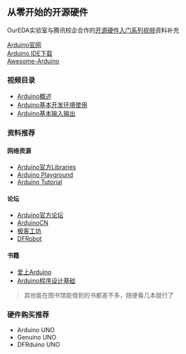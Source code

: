 从零开始的开源硬件
---
OurEDA实验室与腾讯校企合作的[开源硬件入门系列视频](http://bag.oureda.cn:8000/courses?major=qianrushi)资料补充

[Arduino官网](http://www.arduino.cc)  
[Arduino IDE下载](https://www.arduino.cc/en/Main/Software)  
[Awesome-Arduino](https://github.com/knowncold/Awesome-Arduino)

### 视频目录
* [Arduino概述](https://github.com/knowncold/KillDragon/tree/master/lecture1)
* [Arduino基本开发环境使用](https://github.com/knowncold/KillDragon/tree/master/lecture2)
* [Arduino基本输入输出](https://github.com/knowncold/KillDragon/tree/master/lecture3)

### 资料推荐

#### 网络资源
* [Arduino官方Libraries](https://www.arduino.cc/en/Reference/HomePage)
* [Arduino Playground](http://playground.arduino.cc/)
* [Arduino Tutorial](https://www.arduino.cc/en/Tutorial/HomePage)

#### 论坛
* [Arduino官方论坛](https://forum.arduino.cc/)
* [ArduinoCN](http://www.arduino.cn)
* [极客工坊](http://www.geek-workshop.com/forum.php)
* [DFRobot](http://www.dfrobot.com.cn/community/forum.php)

#### 书籍
* [爱上Arduino]()
* [Arduino程序设计基础]()

> 其他能在图书馆能借到的书都差不多，随便看几本就行了

### 硬件购买推荐
* Arduino UNO
* Genuino UNO
* DFRduino UNO
